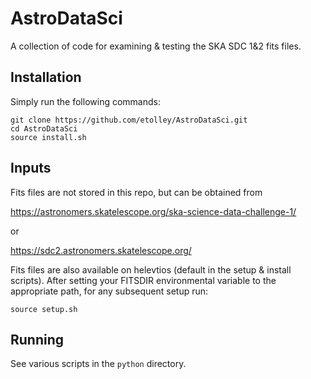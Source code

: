 # AstroDataSci

A collection of code for examining & testing the SKA SDC 1&2 fits files.

## Installation
Simply run the following commands:
```
git clone https://github.com/etolley/AstroDataSci.git
cd AstroDataSci
source install.sh
```

## Inputs
Fits files are not stored in this repo, but can be obtained from 

https://astronomers.skatelescope.org/ska-science-data-challenge-1/

or

https://sdc2.astronomers.skatelescope.org/

Fits files are also available on helevtios (default in the setup & install scripts).
After setting your FITSDIR environmental variable to the appropriate path,
 for any subsequent setup run:
```
source setup.sh
```

## Running

See various scripts in the `python` directory.